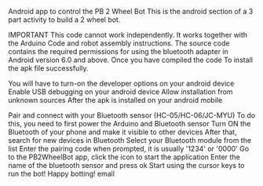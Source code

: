 Android app to control the PB 2 Wheel Bot
This is the android section of a 3 part activity to build a 2 wheel bot.

IMPORTANT This code cannot work independently. It works together with the Arduino Code and robot assembly instructions. 
The source code contains the required permissions for using the bluetooth adapter in Android version 6.0 and above. 
Once you have compiled the code
To install the apk file successfully.

You will have to turn-on the developer options on your android device
Enable USB debugging on your android device
Allow installation from unknown sources
After the apk is installed on your android mobile

Pair and connect with your Bluetooth sensor (HC-05/HC-06/JC-MYU)
To do this, you need to first power the Arduino and Bluetooth sensor
Turn ON the Bluetooth of your phone and make it visible to other devices
After that, search for new devices in Bluetooth
Select your Bluetooth module from the list
Enter the pairing code when prompted, it is usually '1234' or '0000'
Go to the PB2WheelBot app, click the icon to start the application
Enter the name of the bluetooth sensor and press ok
Start using the cursor keys to run the bot! Happy botting!
email
